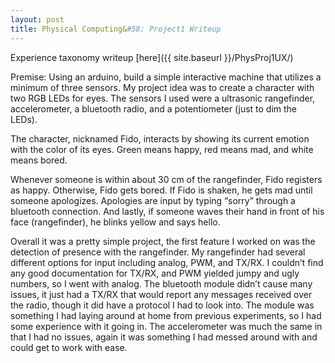 ```yaml
---
layout: post
title: Physical Computing&#58; Project1 Writeup
---
```


Experience taxonomy writeup [here]({{ site.baseurl }}/PhysProj1UX/)

Premise: Using an arduino, build a simple interactive machine that utilizes a minimum of three sensors. My project idea was to create a character with two RGB LEDs for eyes. The sensors I used were a ultrasonic rangefinder, accelerometer, a bluetooth radio, and a potentiometer (just to dim the LEDs).

The character, nicknamed Fido, interacts by showing its current emotion with the color of its eyes. Green means happy, red means mad, and white means bored.

Whenever someone is within about 30 cm of the rangefinder, Fido registers as happy. Otherwise, Fido gets bored. If Fido is shaken, he gets mad until someone apologizes. Apologies are input by typing “sorry” through a bluetooth connection. And lastly, if someone waves their hand in front of his face (rangefinder), he blinks yellow and says hello.

Overall it was a pretty simple project, the first feature I worked on was the detection of presence with the rangefinder. My rangefinder had several different options for input including analog, PWM, and TX/RX. I couldn’t find any good documentation for TX/RX, and PWM yielded jumpy and ugly numbers, so I went with analog. The bluetooth module didn’t cause many issues, it just had a TX/RX that would report any messages received over the radio, though it did have a protocol I had to look into. The module was something I had laying around at home from previous experiments, so I had some experience with it going in. The accelerometer was much the same in that I had no issues, again it was something I had messed around with and could get to work with ease.